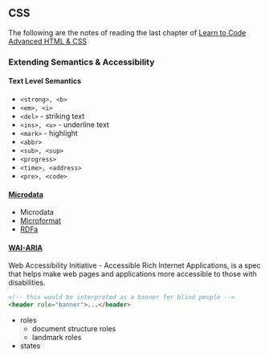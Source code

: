 ## CSS

The following are the notes of reading the last chapter of [Learn to Code Advanced HTML & CSS](http://learn.shayhowe.com/advanced-html-css/feature-support-polyfills/)

### Extending Semantics & Accessibility

#### Text Level  Semantics
- `<strong>, <b>`
- `<em>, <i>`
- `<del>` - striking text
- `<ins>, <u>` - underline text
- `<mark>` - highlight
- `<abbr>`
- `<sub>, <sup>`
- `<progress>`
- `<time>, <address>`
- `<pre>, <code>`

#### [Microdata](https://www.w3.org/TR/microdata/#overview)

* Microdata
* [Microformat](http://microformats.org/wiki/Main_Page)
* [RDFa](https://www.w3.org/TR/xhtml-rdfa-primer/)

#### [WAI-ARIA](https://www.w3.org/WAI/intro/aria)

Web Accessibility Initiative - Accessible Rich Internet Applications, is a spec that helps make web pages and applications more accessible to those with disabilities.

```html
<!-- this would be interpreted as a banner for blind people -->
<header role="banner">...</header>
```

* roles
  - document structure roles
  - landmark roles
* states
